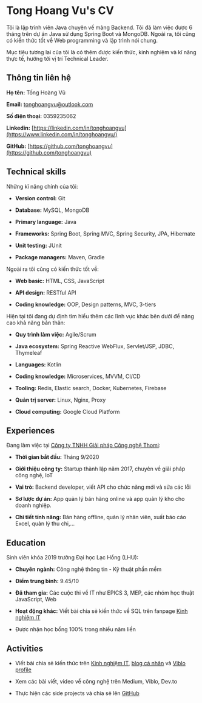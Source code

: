 # Tong Hoang Vu's CV

Tôi là lập trình viên Java chuyên về mảng Backend. Tôi đã làm việc được 6 tháng trên dự án Java sử dụng Spring Boot và MongoDB. Ngoài ra, tôi cũng có kiến thức tốt về Web programming và lập trình nói chung.

Mục tiêu tương lai của tôi là có thêm được kiến thức, kinh nghiệm và kĩ năng thực tế, hướng tới vị trí Technical Leader.

## Thông tin liên hệ

**Họ tên:** Tống Hoàng Vũ

**Email:** [tonghoangvu@outlook.com](mailto:tonghoangvu@outlook.com)

**Số điện thoại:** 0359235062

**Linkedin:** [https://linkedin.com/in/tonghoangvu](https://www.linkedin.com/in/tonghoangvu/)

**GitHub:** [https://github.com/tonghoangvu](https://github.com/tonghoangvu)

## Technical skills

Những kĩ năng chính của tôi:

* **Version control:** Git

* **Database:** MySQL, MongoDB

* **Primary language:** Java

* **Frameworks:** Spring Boot, Spring MVC, Spring Security, JPA, Hibernate

* **Unit testing:** JUnit

* **Package managers:** Maven, Gradle

Ngoài ra tôi cũng có kiến thức tốt về:

* **Web basic:** HTML, CSS, JavaScript

* **API design:** RESTful API

* **Coding knowledge:** OOP, Design patterns, MVC, 3-tiers

Hiện tại tôi đang dự định tìm hiểu thêm các lĩnh vực khác bên dưới để nâng cao khả năng bản thân:

* **Quy trình làm việc:** Agile/Scrum

* **Java ecosystem:** Spring Reactive WebFlux, Servlet/JSP, JDBC, Thymeleaf

* **Languages:** Kotlin

* **Coding knowledge:** Microservices, MVVM, CI/CD

* **Tooling:** Redis, Elastic search, Docker, Kubernetes, Firebase

* **Quản trị server:** Linux, Nginx, Proxy

* **Cloud computing:** Google Cloud Platform

## Experiences

Đang làm việc tại [Công ty TNHH Giải pháp Công nghệ Thomi](https://thomi.com.vn/):

* **Thời gian bắt đầu:** Tháng 9/2020

* **Giới thiệu công ty:** Startup thành lập năm 2017, chuyên về giải pháp công nghệ, IoT

* **Vai trò:** Backend developer, viết API cho chức năng mới và sửa các lỗi

* **Sơ lược dự án:** App quản lý bán hàng online và app quản lý kho cho doanh nghiệp.

* **Chi tiết tính năng:** Bán hàng offline, quản lý nhân viên, xuất báo cáo Excel, quản lý thu chi,...

## Education

Sinh viên khóa 2019 trường Đại học Lạc Hồng (LHU):

* **Chuyên ngành:** Công nghệ thông tin - Kỹ thuật phần mềm

* **Điểm trung bình:** 9.45/10

* **Đã tham gia:** Các cuộc thi về IT như EPICS 3, MEP, các nhóm học thuật JavaScript, Web

* **Hoạt động khác:** Viết bài chia sẻ kiến thức về SQL trên fanpage [Kinh nghiệm IT](https://www.facebook.com/groups/191536792235722)

* Được nhận học bổng 100% trong nhiều năm liền

## Activities

* Viết bài chia sẻ kiến thức trên [Kinh nghiệm IT](https://www.facebook.com/groups/191536792235722), [blog cá nhân](tonghoangvu.com) và [Viblo profile](https://viblo.asia/u/tonghoangvu)

* Xem các bài viết, video về công nghệ trên Medium, Viblo, Dev.to

* Thực hiện các side projects và chia sẻ lên [GitHub](https://github.com/tonghoangvu)
